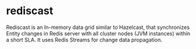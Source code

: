 # rediscast
Rediscast is an In-memory data grid similar to Hazelcast, that synchronizes Entity changes in Redis server with all cluster nodes (JVM instances) within a short SLA. It uses Redis Streams for change data propagation.
